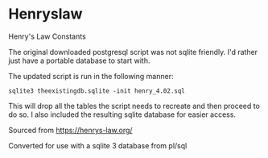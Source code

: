 # Henryslaw
Henry's Law Constants

The original downloaded postgresql script was not sqlite friendly.
I'd rather just have a portable database to start with.

The updated script is run in the following manner:

    sqlite3 theexistingdb.sqlite -init henry_4.02.sql

This will drop all the tables the script needs to recreate and then proceed to do so.
I also included the resulting sqlite database for easier access.

Sourced from https://henrys-law.org/

Converted for use with a sqlite 3 database from pl/sql
